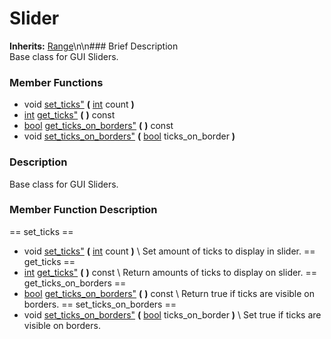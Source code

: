 #  Slider  
**Inherits:** [Range](class_range)\\n\\n###  Brief Description  
Base class for GUI Sliders.
###  Member Functions 
  * void [set_ticks"](#set_ticks) **(** [int](class_int) count  **)**
  * [int](class_int) [get_ticks"](#get_ticks) **(** **)** const
  * [bool](class_bool) [get_ticks_on_borders"](#get_ticks_on_borders) **(** **)** const
  * void [set_ticks_on_borders"](#set_ticks_on_borders) **(** [bool](class_bool) ticks_on_border  **)**
###  Description  
Base class for GUI Sliders.
###  Member Function Description  
==  set_ticks  ==
  * void [set_ticks"](#set_ticks) **(** [int](class_int) count  **)**
\\
Set amount of ticks to display in slider.
==  get_ticks  ==
  * [int](class_int) [get_ticks"](#get_ticks) **(** **)** const
\\
Return amounts of ticks to display on slider.
==  get_ticks_on_borders  ==
  * [bool](class_bool) [get_ticks_on_borders"](#get_ticks_on_borders) **(** **)** const
\\
Return true if ticks are visible on borders.
==  set_ticks_on_borders  ==
  * void [set_ticks_on_borders"](#set_ticks_on_borders) **(** [bool](class_bool) ticks_on_border  **)**
\\
Set true if ticks are visible on borders.
